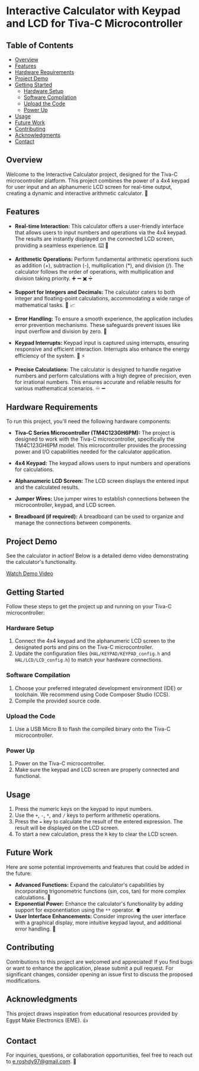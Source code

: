 # Interactive Calculator with Keypad and LCD for Tiva-C Microcontroller

## Table of Contents

- [Overview](#overview)
- [Features](#features)
- [Hardware Requirements](#hardware-requirements)
- [Project Demo](#project-demo)
- [Getting Started](#getting-started)
  - [Hardware Setup](#hardware-setup)
  - [Software Compilation](#software-compilation)
  - [Upload the Code](#upload-the-code)
  - [Power Up](#power-up)
- [Usage](#usage)
- [Future Work](#future-work)
- [Contributing](#contributing)
- [Acknowledgments](#acknowledgments)
- [Contact](#contact)

## Overview

Welcome to the Interactive Calculator project, designed for the Tiva-C microcontroller platform. This project combines the power of a 4x4 keypad for user input and an alphanumeric LCD screen for real-time output, creating a dynamic and interactive arithmetic calculator. :rocket:

## Features

- **Real-time Interaction:** This calculator offers a user-friendly interface that allows users to input numbers and operations via the 4x4 keypad. The results are instantly displayed on the connected LCD screen, providing a seamless experience. :keyboard: :1234:

- **Arithmetic Operations:** Perform fundamental arithmetic operations such as addition (+), subtraction (-), multiplication (*), and division (/). The calculator follows the order of operations, with multiplication and division taking priority. :heavy_plus_sign: :heavy_minus_sign: :heavy_multiplication_x: :heavy_division_sign:

- **Support for Integers and Decimals:** The calculator caters to both integer and floating-point calculations, accommodating a wide range of mathematical tasks. :1234: :chart_with_upwards_trend:

- **Error Handling:** To ensure a smooth experience, the application includes error prevention mechanisms. These safeguards prevent issues like input overflow and division by zero. :no_entry_sign:

- **Keypad Interrupts:** Keypad input is captured using interrupts, ensuring responsive and efficient interaction. Interrupts also enhance the energy efficiency of the system. :electric_plug: :zap:

- **Precise Calculations:** The calculator is designed to handle negative numbers and perform calculations with a high degree of precision, even for irrational numbers. This ensures accurate and reliable results for various mathematical scenarios. :infinity: :heavy_minus_sign:

## Hardware Requirements

To run this project, you'll need the following hardware components:

- **Tiva-C Series Microcontroller (TM4C123GH6PM):** The project is designed to work with the Tiva-C microcontroller, specifically the TM4C123GH6PM model. This microcontroller provides the processing power and I/O capabilities needed for the calculator application.

- **4x4 Keypad:** The keypad allows users to input numbers and operations for calculations.

- **Alphanumeric LCD Screen:** The LCD screen displays the entered input and the calculated results.

- **Jumper Wires:** Use jumper wires to establish connections between the microcontroller, keypad, and LCD screen.

- **Breadboard (if required):** A breadboard can be used to organize and manage the connections between components.

## Project Demo

See the calculator in action! Below is a detailed demo video demonstrating the calculator's functionality.

[Watch Demo Video](https://www.github.com/eroshdy97/Interactive-Calculator-with-Keypad-and-LCD-for-Tiva-C-Microcontroller/blob/main/Demo/Demo.mp4)

## Getting Started

Follow these steps to get the project up and running on your Tiva-C microcontroller:

### Hardware Setup

1. Connect the 4x4 keypad and the alphanumeric LCD screen to the designated ports and pins on the Tiva-C microcontroller.
2. Update the configuration files (`HAL/KEYPAD/KEYPAD_config.h` and `HAL/LCD/LCD_config.h`) to match your hardware connections.

### Software Compilation

1. Choose your preferred integrated development environment (IDE) or toolchain. We recommend using Code Composer Studio (CCS).
2. Compile the provided source code.

### Upload the Code

1. Use a USB Micro B to flash the compiled binary onto the Tiva-C microcontroller.

### Power Up

1. Power on the Tiva-C microcontroller.
2. Make sure the keypad and LCD screen are properly connected and functional.

## Usage

1. Press the numeric keys on the keypad to input numbers.
2. Use the `+`, `-`, `*`, and `/` keys to perform arithmetic operations.
3. Press the `=` key to calculate the result of the entered expression. The result will be displayed on the LCD screen.
4. To start a new calculation, press the `R` key to clear the LCD screen.

## Future Work

Here are some potential improvements and features that could be added in the future:

- **Advanced Functions:** Expand the calculator's capabilities by incorporating trigonometric functions (sin, cos, tan) for more complex calculations. :triangular_ruler:
- **Exponential Power:** Enhance the calculator's functionality by adding support for exponentiation using the `**` operator. :arrow_up:
- **User Interface Enhancements:** Consider improving the user interface with a graphical display, more intuitive keypad layout, and additional error handling. :art:

## Contributing

Contributions to this project are welcomed and appreciated! If you find bugs or want to enhance the application, please submit a pull request. For significant changes, consider opening an issue first to discuss the proposed modifications.

## Acknowledgments

This project draws inspiration from educational resources provided by Egypt Make Electronics (EME). :thumbsup:

## Contact

For inquiries, questions, or collaboration opportunities, feel free to reach out to <e.roshdy97@gmail.com>. :email:
